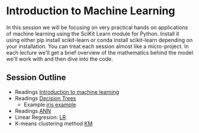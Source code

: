 # Introduction to Machine Learning
In this session we will be focusing on very practical hands on applications of machine learning using the SciKit Learn module for Python.
Install it using either pip install scikit-learn or conda install scikit-learn depending on your installation.
You can treat each session almost like a micro-project. In each lecture we'll get a brief overview of the mathematics behind the model we'll work with and then dive into the code.
## Session Outline
* Readings [Introduction to machine learning](https://github.com/Abdel-Razzak/DSF/blob/machine-learning/Introduction%20to%20Machine%20Learning.ipynb)
* Readings [Decision Trees](https://github.com/Abdel-Razzak/DSF/blob/machine-learning/Readings/DecisionTrees.pdf)
  * Example [iris example](https://github.com/Abdel-Razzak/DSF/blob/machine-learning/Decision_Trees_plot_iris1.ipynb)
* Readings [ANN](https://github.com/Abdel-Razzak/DSF/blob/machine-learning/Readings/ANN.ppt)
* Linear Regresion: [LR](https://github.com/Abdel-Razzak/DSF/blob/machine-learning/Supervised%20Learning%20-%20%20Linear%20Regression.ipynb)
* K-means clustering method [KM](https://github.com/Abdel-Razzak/DSF/blob/machine-learning/K-means%20Clustering%20Algorithm.ipynb)
